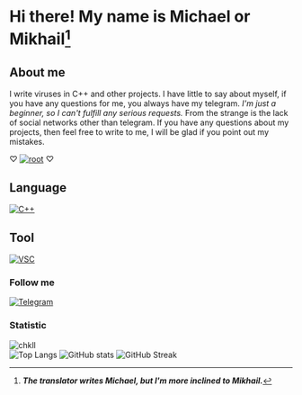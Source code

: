 # Hi there! My name is Michael or Mikhail[^1]

## About me
I write viruses in C++ and other projects. I have little to say about myself, if you have any questions for me, you always have my telegram.
_I'm just a beginner, so I can't fulfill any serious requests._
From the strange is the lack of social networks other than telegram.
If you have any questions about my projects, then feel free to write to me, I will be glad if you point out my mistakes.


♡ [![root](https://img.shields.io/badge/-ROOT-090900)](https://en.m.wikipedia.org/wiki/Superuser) ♡

## Language
[![C++](https://img.shields.io/badge/-C++-090900?style=for-the-badge&logo=cplusplus&logoColor=6666FF)](https://en.m.wikipedia.org/wiki/C%2B%2B)

## Tool
[![VSC](https://img.shields.io/badge/-VSC-090900?style=for-the-badge&logo=visualstudio&logoColor=6655FF)](https://code.visualstudio.com)

### Follow me
[![Telegram](https://img.shields.io/badge/Telegram-000000.svg?style=for-the-badge&logo=Telegram&color=blue)](http://t.me/nestesh)
### Statistic
<img src="https://komarev.com/ghpvc/?username=chkll&style=flat-square" alt="chkll" /><br>
![Top Langs](https://github-readme-stats.vercel.app/api/top-langs/?username=chkll&layout=compact&theme=tokyonight)
![GitHub stats](https://github-readme-stats.vercel.app/api?username=chkll&count_private=true&show_icons=true&theme=tokyonight)
![GitHub Streak](https://streak-stats.demolab.com/?user=chkll&theme=tokyonight)
[^1]: ___The translator writes Michael, but I'm more inclined to Mikhail.___

